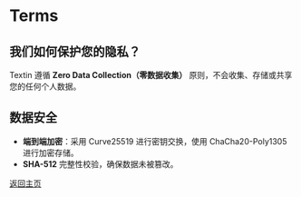 
# Terms
## 我们如何保护您的隐私？
Textin 遵循 **Zero Data Collection（零数据收集）** 原则，不会收集、存储或共享您的任何个人数据。

## 数据安全
- **端到端加密**：采用 Curve25519 进行密钥交换，使用 ChaCha20-Poly1305 进行加密存储。
- **SHA-512** 完整性校验，确保数据未被篡改。

[返回主页](index_en.html)
